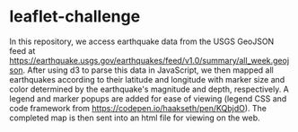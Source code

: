 # leaflet-challenge

In this repository, we access earthquake data from the USGS GeoJSON feed at <https://earthquake.usgs.gov/earthquakes/feed/v1.0/summary/all_week.geojson>. After using d3 to parse this data in JavaScript, we then mapped all earthquakes according to their latitude and longitude with marker size and color determined by the earthquake's magnitude and depth, respectively. A legend and marker popups are added for ease of viewing (legend CSS and code framework from <https://codepen.io/haakseth/pen/KQbjdO>). The completed map is then sent into an html file for viewing on the web.
